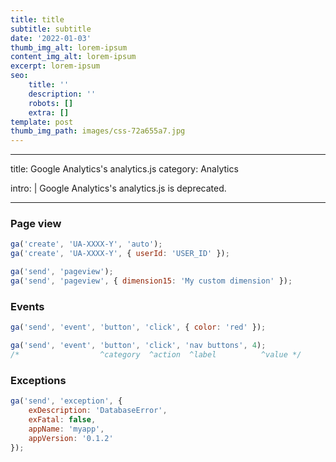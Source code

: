```yaml
---
title: title
subtitle: subtitle
date: '2022-01-03'
thumb_img_alt: lorem-ipsum
content_img_alt: lorem-ipsum
excerpt: lorem-ipsum
seo:
    title: ''
    description: ''
    robots: []
    extra: []
template: post
thumb_img_path: images/css-72a655a7.jpg
---
```


---

title: Google Analytics's analytics.js
category: Analytics

intro: |
Google Analytics's analytics.js is deprecated.

---

### Page view

```js
ga('create', 'UA-XXXX-Y', 'auto');
ga('create', 'UA-XXXX-Y', { userId: 'USER_ID' });
```

```js
ga('send', 'pageview');
ga('send', 'pageview', { dimension15: 'My custom dimension' });
```

### Events

```js
ga('send', 'event', 'button', 'click', { color: 'red' });
```

```js
ga('send', 'event', 'button', 'click', 'nav buttons', 4);
/*                  ^category  ^action  ^label          ^value */
```

### Exceptions

```js
ga('send', 'exception', {
    exDescription: 'DatabaseError',
    exFatal: false,
    appName: 'myapp',
    appVersion: '0.1.2'
});
```
